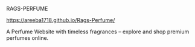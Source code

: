 RAGS-PERFUME

https://areeba1718.github.io/Rags-Perfume/

A Perfume Website with timeless fragrances – explore and shop premium perfumes online.


